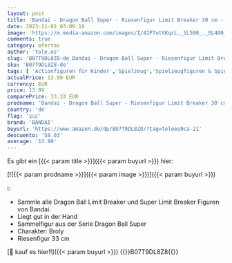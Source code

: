 ```yaml
---
layout: post
title: 'Bandai - Dragon Ball Super - Riesenfigur Limit Breaker 30 cm - Broly Anime – 36236'
date: 2023-11-02 03:06:19
image: 'https://m.media-amazon.com/images/I/41P7utVKqcL._SL500_._SL400_.jpg'
comments: true
category: ofertas
author: 'tole.es'
slug: 'B07T9DL8Z8-de Bandai - Dragon Ball Super - Riesenfigur Limit Breaker 30...'
sku: 'B07T9DL8Z8-de'
tags: [ 'Actionfiguren für Kinder','Spielzeug','Spielzeugfiguren & Spielsets','bandai','🇩🇪', ]
actualPrice: 13.99 EUR
currency: EUR
price: 13.99
comparePrice: 33.33 EUR
prodname: 'Bandai - Dragon Ball Super - Riesenfigur Limit Breaker 30 cm - Broly Anime – 36236'
country: 'de'
flag: '🇩🇪'
brand: 'BANDAI'
buyurl: 'https://www.amazon.de/dp/B07T9DL8Z8/?tag=tolees0ca-21'
descuento: '58.03'
average: '13.99'
---
```


Es gibt ein [{{< param title >}}]({{< param buyurl >}}) hier:

[![{{< param prodname >}}]({{< param image >}})]({{< param buyurl >}})

ℹ️:

- Sammle alle Dragon Ball Limit Breaker und Super Limit Breaker Figuren von Bandai.
- Liegt gut in der Hand
- Sammelfigur aus der Serie Dragon Ball Super
- Charakter: Broly
- Riesenfigur 33 cm

[🛒 kauf es hier!!]({{< param buyurl >}})
{{<world>}}B07T9DL8Z8{{</world>}}

